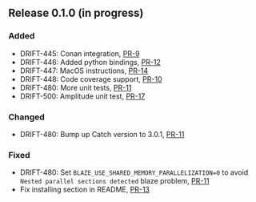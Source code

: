 ## Release 0.1.0 (in progress)

### Added

* DRIFT-445: Conan integration, [PR-9](https://github.com/panda-official/WaveletBuffer/pull/9)
* DRIFT-446: Added python bindings, [PR-12](https://github.com/panda-official/WaveletBuffer/pull/12)
* DRIFT-447: MacOS instructions, [PR-14](https://github.com/panda-official/WaveletBuffer/pull/14)
* DRIFT-448: Code coverage support, [PR-10](https://github.com/panda-official/WaveletBuffer/pull/10)
* DRIFT-480: More unit tests, [PR-11](https://github.com/panda-official/WaveletBuffer/pull/11)
* DRIFT-500: Amplitude unit test, [PR-17](https://github.com/panda-official/WaveletBuffer/pull/17)

### Changed

* DRIFT-480: Bump up Catch version to 3.0.1, [PR-11](https://github.com/panda-official/WaveletBuffer/pull/11)

### Fixed

* DRIFT-480: Set `BLAZE_USE_SHARED_MEMORY_PARALLELIZATION=0` to avoid `Nested parallel sections detected` blaze
  problem, [PR-11](https://github.com/panda-official/WaveletBuffer/pull/11)
* Fix installing section in README, [PR-13](https://github.com/panda-official/WaveletBuffer/pull/13)
